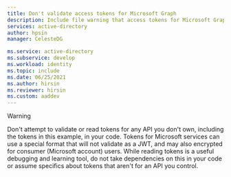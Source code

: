 ```yaml
---
title: Don't validate access tokens for Microsoft Graph
description: Include file warning that access tokens for Microsoft Graph should be considered opaque and should never be validated by customer code. Only Microsoft Graph validates Microsoft Graph access tokens.
services: active-directory
author: hpsin
manager: CelesteDG

ms.service: active-directory
ms.subservice: develop
ms.workload: identity
ms.topic: include
ms.date: 06/25/2021
ms.author: hirsin
ms.reviewer: hirsin
ms.custom: aaddev
---
```


> [!WARNING]
> Don't attempt to validate or read tokens for any API you don't own, including the tokens in this example, in your code.  Tokens for Microsoft services can use a special format that will not validate as a JWT, and may also encrypted for consumer (Microsoft account) users. While reading tokens is a useful debugging and learning tool, do not take dependencies on this in your code or assume specifics about tokens that aren't for an API you control.
